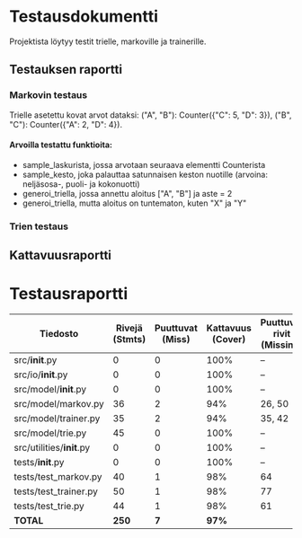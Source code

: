 # Testausdokumentti

Projektista löytyy testit trielle, markoville ja trainerille.

## Testauksen raportti

### Markovin testaus
Trielle asetettu kovat arvot dataksi: ("A", "B"): Counter({"C": 5, "D": 3}), ("B", "C"): Counter({"A": 2, "D": 4}). 
#### Arvoilla testattu funktioita:
* sample_laskurista, jossa arvotaan seuraava elementti Counterista
* sample_kesto, joka palauttaa satunnaisen keston nuotille (arvoina: neljäsosa-, puoli- ja kokonuotti)
* generoi_triella, jossa annettu aloitus ["A", "B"] ja aste = 2
* generoi_triella, mutta aloitus on tuntematon, kuten "X" ja "Y"

### Trien testaus




## Kattavuusraportti

# Testausraportti


| Tiedosto                     | Rivejä (Stmts) | Puuttuvat (Miss) | Kattavuus (Cover) | Puuttuvat rivit (Missing) |
|-------------------------------|----------------|------------------|-------------------|----------------------------|
| src/__init__.py               | 0              | 0                | 100%              | –                          |
| src/io/__init__.py            | 0              | 0                | 100%              | –                          |
| src/model/__init__.py         | 0              | 0                | 100%              | –                          |
| src/model/markov.py           | 36             | 2                | 94%               | 26, 50                     |
| src/model/trainer.py          | 35             | 2                | 94%               | 35, 42                     |
| src/model/trie.py             | 45             | 0                | 100%              | –                          |
| src/utilities/__init__.py     | 0              | 0                | 100%              | –                          |
| tests/__init__.py             | 0              | 0                | 100%              | –                          |
| tests/test_markov.py          | 40             | 1                | 98%               | 64                         |
| tests/test_trainer.py         | 50             | 1                | 98%               | 77                         |
| tests/test_trie.py            | 44             | 1                | 98%               | 61                         |
| **TOTAL**                     | **250**        | **7**            | **97%**           |                            |
